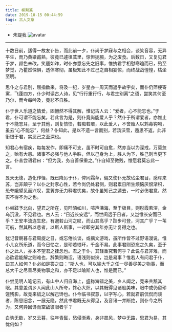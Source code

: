 ```yaml
---
title: 柳絮篇
date: 2019-10-15 00:44:59
tags: 古人文章
---
```

* 朱諟我
![avatar](http://litten.me/assets/blogImg/diary-23.jpg)

---
   
十数日前，适得一故友讣告，而此前一夕，仆尚于梦寐与之相会，谈笑音容，无异平生，而乃黄粱甫熟，彼竟已遽徂蒿里，惊怛扼腕，为之废食。后数日，又复见君于梦，颜色未改，笑靥如昨，时仆亦悉忘先之旧事，惟执君手相慰寒暄而已，殆至梦觉，乃瞿然悚惧，透体寒彻，虽极知此不过己之自相妄惊，而终战战惶惶，枯坐至明。
 <!-- more -->  
思仆之与君别，屈指数来，将及一纪，岁星亦一周天而返乎故宇矣，而仆仍萍梗寄寓，飞蓬四方，仆少时读古人诗，见“行行重行行，与君生别离”之语，尝笑其何至乃尔，而今每吟及，竟悲不自胜。
   
仆于世人乐道之情爱，固懵然不得其解，惟记古人云：“爱者，心不能忘也。”于君，仆可谓不能忘矣，若此言为是，则仆竟尚能爱人乎？然仆于所谓爱者，亦惟止于不能忘耳，至于其他，则复愦愦，若痴若瘖，以此爱人，不啻贻人以鸩毒钩吻，虽云“心不能忘”，何益？仆知此，是以不遗一言而别，若汤沃雪，遁思不返，此非衔恨于君，实恶己之至深也。
   
知君心有宿疾，每每发作，即痛不可支，虽不时可自愈，然亦当以为深戒，万莫忽之，贻有大患。诸事不必强与他人争胜，但以己身为上，胜人为下，胜己则当更下之。仆昔尝语君曰：“但为我，务自善保重之。”仆自知至微贱，惟愿君莫忘此一言。
   
旻天无德，造化作怪，既已降厉于仆，俾同霜草，偏又使仆无故玷尘君目，感晖来苏，岂非颠乎？以仆之封豕心性，若今尚仍处君侧，则君累日所生烦恼厌恨渐积，恐夸娥望见而兴叹，萱薲亦无力释君忧矣，故仆虽知己之遁去，一时必伤君意，然实不得不为之也。
   
仆尝跂予北向，望君之所在，见阡陌如川，喧声沸海，至于极目，则彤霞若溶，金乌沉没，不见君也。古人云：“日近长安远”，而世间远于日者，又岂惟长安而已乎？王安丰流连生悲，有邈若山河之叹，而山其高乎？跬步可登，河其广乎？一苇可航，然其所以悲者，以斯人斯事，一过即穷其年亦无计复得之也。
   
犹记昔朝暮与君周旋之日，或忘倦长谈，或摛文游戏，虽所作皆不过野语漫说，惟小儿女所乐道，而今日忆之，是珍若琅玕，千金不易。此事君则恐忘之久矣，至于仆之此人，亦本不望君之挂念也。君之于仆，其轻重究若何乎？此说与君非难，而必欲君能解之则难也，辞繁则晦涩，语浅则似谀，岂是易事？惟若人有问君于仆，曰其人如何？仆必如是答之曰：“斯人也，可以喻大千之任一尽善尽美之物事，而总大千之尽善尽美物事之和，亦不足以喻斯人也，惟是而已。”
   
仆尝见明人笔记云，有山中人归自海上，盛称海错之美，乡人闻之，竞来共舐其眼。其意盖谓乡人闻此山人所夸，馋心大炽，以其既得见诸般美味，眼中或仍留珍馐残影，故竞来舐之以解己馋也。仆今临书叙意，以字写心，若就君前侃侃而谈者，陈思旧念，一展无隐，然此书君既无从得见，及音讯一并断绝，则仆今之所为，又何异因馋而空舐彼眼者乎？
   
白驹无歇，岁又云暮，往年青鬓，愁侵渐素，身非晨风，梦中无路，思君为易，其忧何如？